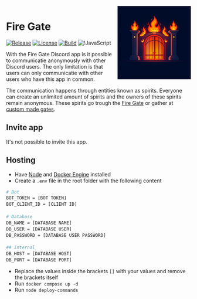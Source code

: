 <img align="right" src="./assets/images/icons/fire_gate.jpg" width=200 height=200>

# Fire Gate

[![Release](https://img.shields.io/github/release/Jonathan25J/Fire-Gate.svg)](https://github.com/Jonathan25J/Fire-Gate/releases/latest)
[![License](https://img.shields.io/github/license/Jonathan25J/Fire-Gate.svg)](https://github.com/Jonathan25J/Fire-Gate/blob/main/LICENSE)
[![Build](https://github.com/Jonathan25J/Fire-Gate/actions/workflows/docker-compose.yml/badge.svg)](https://github.com/Jonathan25J/Fire-Gate/actions/workflows/docker-compose.yml)
![!JavaScript](https://img.shields.io/badge/JavaScript-F7DF1E?logo=javascript&logoColor=000&)

With the Fire Gate Discord app is it possible to communicatie anonymously with other Discord users. The only limitation is that users can only communicatie with other users who have this app in common.

The communication happens through entities known as spirits. Everyone can create an unlimited amount of spirits and the owners of these spirits remain anonymous. These spirits go trough the [Fire Gate](./resources/markdown/documentation.md#fire-gate) or gather at [custom made gates](./resources/markdown/documentation.md#custom-gates).

## Invite app
It's not possible to invite this app.

## Hosting
- Have [Node](https://nodejs.org/en) and [Docker Engine](https://docs.docker.com/engine/) installed
- Create a `.env` file in the root folder with the following content 
```bash
# Bot
BOT_TOKEN = [BOT TOKEN]
BOT_CLIENT_ID = [CLIENT ID]

# Database
DB_NAME = [DATABASE NAME]
DB_USER = [DATABASE USER]
DB_PASSWORD = [DATABASE USER PASSWORD]

## Internal
DB_HOST = [DATABASE HOST]
DB_PORT = [DATABASE PORT]
```
- Replace the values inside the brackets `[]` with your values and remove the brackets itself
- Run `docker compose up -d`
- Run `node deploy-commands`